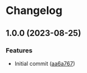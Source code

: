# Changelog

## 1.0.0 (2023-08-25)


### Features

* Initial commit ([aa6a767](https://github.com/amaanq/tree-sitter-doxygen/commit/aa6a76750f6b7681aaa28faa65ccb8868a380cff))
